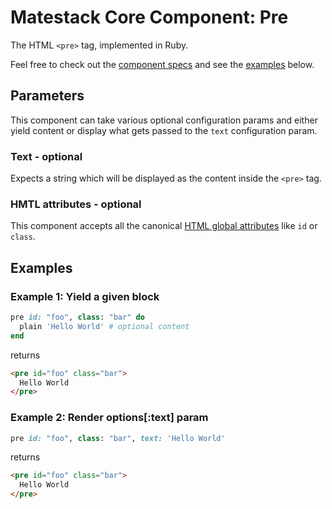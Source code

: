 # Matestack Core Component: Pre

The HTML `<pre>` tag, implemented in Ruby.

Feel free to check out the [component specs](/spec/usage/components/pre_spec.rb) and see the [examples](#examples) below.

## Parameters
This component can take various optional configuration params and either yield content or display what gets passed to the `text` configuration param.

### Text - optional
Expects a string which will be displayed as the content inside the `<pre>` tag.

### HMTL attributes - optional
This component accepts all the canonical [HTML global attributes](https://www.w3schools.com/tags/ref_standardattributes.asp) like `id` or `class`.

## Examples

### Example 1: Yield a given block

```ruby
pre id: "foo", class: "bar" do
  plain 'Hello World' # optional content
end
```

returns

```html
<pre id="foo" class="bar">
  Hello World
</pre>
```

### Example 2: Render options[:text] param

```ruby
pre id: "foo", class: "bar", text: 'Hello World'
```

returns

```html
<pre id="foo" class="bar">
  Hello World
</pre>
```
